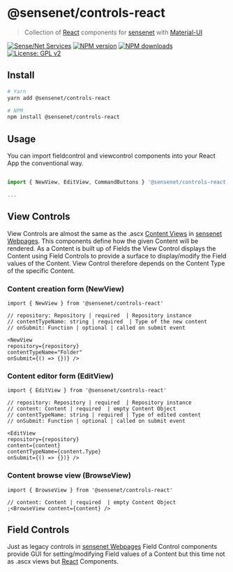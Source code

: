 # @sensenet/controls-react

> Collection of [React](https://facebook.github.io/react/) components for [sensenet](https://www.sensenet.com/) with [Material-UI](https://github.com/mui-org/material-ui)

[![Sense/Net Services](https://img.shields.io/badge/sensenet-7.0.0--beta3%20tested-green.svg)](https://github.com/SenseNet/sensenet/releases/tag/v7.0.0-beta3)
[![NPM version](https://img.shields.io/npm/v/@sensenet/controls-react.svg?style=flat)](https://www.npmjs.com/package/@sensenet/controls-react)
[![NPM downloads](https://img.shields.io/npm/dt/@sensenet/controls-react.svg?style=flat)](https://www.npmjs.com/package/@sensenet/controls-react)
[![License: GPL v2](https://img.shields.io/badge/License-GPL%20v2-blue.svg)](https://www.gnu.org/licenses/old-licenses/gpl-2.0.en.html)

## Install

```bash
# Yarn
yarn add @sensenet/controls-react

# NPM
npm install @sensenet/controls-react
```

## Usage

You can import fieldcontrol and viewcontrol components into your React App the conventional way.

```ts

import { NewView, EditView, CommandButtons } '@sensenet/controls-react';

...

```

## View Controls

View Controls are almost the same as the .ascx [Content Views](http://wiki.sensenet.com/Content_View) in [sensenet Webpages](https://github.com/SenseNet/sn-webpages). This components define how the given Content will be rendered. As a Content is built up of Fields the View Control displays the Content using Field Controls to provide a surface to display/modify the Field values of the Content. View Control therefore depends on the Content Type of the specific Content.

### Content creation form (NewView)

```tsx
import { NewView } from '@sensenet/controls-react'

// repository: Repository | required  | Repository instance
// contentTypeName: string | required  | Type of the new content
// onSubmit: Function | optional | called on submit event

<NewView
repository={repository}
contentTypeName="Folder"
onSubmit={() => {})} />
```

### Content editor form (EditView)

```tsx
import { EditView } from '@sensenet/controls-react'

// repository: Repository | required  | Repository instance
// content: Content | required  | empty Content Object
// contentTypeName: string | required | Type of edited content
// onSubmit: Function | optional | called on submit event

<EditView
repository={repository}
content={content}
contentTypeName={content.Type}
onSubmit={() => {})} />
```

### Content browse view (BrowseView)

```tsx
import { BrowseView } from '@sensenet/controls-react'

// content: Content | required  | empty Content Object
;<BrowseView content={content} />
```

## Field Controls

Just as legacy controls in [sensenet Webpages](https://github.com/SenseNet/sn-webpages) Field Control components provide GUI for setting/modifying Field values of a Content but this time not as .ascx views but [React](https://facebook.github.io/react/) Components.
